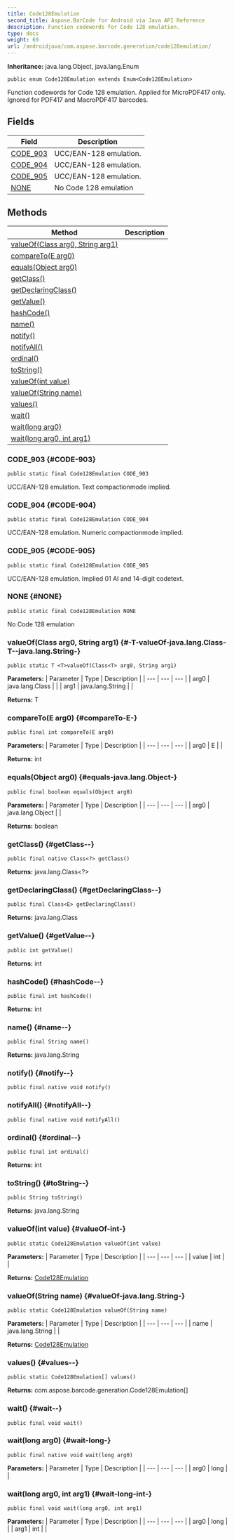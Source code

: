 ```yaml
---
title: Code128Emulation
second_title: Aspose.BarCode for Android via Java API Reference
description: Function codewords for Code 128 emulation.
type: docs
weight: 69
url: /androidjava/com.aspose.barcode.generation/code128emulation/
---
```

**Inheritance:**
java.lang.Object, java.lang.Enum
```
public enum Code128Emulation extends Enum<Code128Emulation>
```

Function codewords for Code 128 emulation. Applied for MicroPDF417 only. Ignored for PDF417 and MacroPDF417 barcodes.
## Fields

| Field | Description |
| --- | --- |
| [CODE_903](#CODE-903) | UCC/EAN-128 emulation. |
| [CODE_904](#CODE-904) | UCC/EAN-128 emulation. |
| [CODE_905](#CODE-905) | UCC/EAN-128 emulation. |
| [NONE](#NONE) | No Code 128 emulation |
## Methods

| Method | Description |
| --- | --- |
| [<T>valueOf(Class<T> arg0, String arg1)](#-T-valueOf-java.lang.Class-T--java.lang.String-) |  |
| [compareTo(E arg0)](#compareTo-E-) |  |
| [equals(Object arg0)](#equals-java.lang.Object-) |  |
| [getClass()](#getClass--) |  |
| [getDeclaringClass()](#getDeclaringClass--) |  |
| [getValue()](#getValue--) |  |
| [hashCode()](#hashCode--) |  |
| [name()](#name--) |  |
| [notify()](#notify--) |  |
| [notifyAll()](#notifyAll--) |  |
| [ordinal()](#ordinal--) |  |
| [toString()](#toString--) |  |
| [valueOf(int value)](#valueOf-int-) |  |
| [valueOf(String name)](#valueOf-java.lang.String-) |  |
| [values()](#values--) |  |
| [wait()](#wait--) |  |
| [wait(long arg0)](#wait-long-) |  |
| [wait(long arg0, int arg1)](#wait-long-int-) |  |
### CODE_903 {#CODE-903}
```
public static final Code128Emulation CODE_903
```


UCC/EAN-128 emulation. Text compactionmode implied.

### CODE_904 {#CODE-904}
```
public static final Code128Emulation CODE_904
```


UCC/EAN-128 emulation. Numeric compactionmode implied.

### CODE_905 {#CODE-905}
```
public static final Code128Emulation CODE_905
```


UCC/EAN-128 emulation. Implied 01 AI and 14-digit codetext.

### NONE {#NONE}
```
public static final Code128Emulation NONE
```


No Code 128 emulation

### <T>valueOf(Class<T> arg0, String arg1) {#-T-valueOf-java.lang.Class-T--java.lang.String-}
```
public static T <T>valueOf(Class<T> arg0, String arg1)
```




**Parameters:**
| Parameter | Type | Description |
| --- | --- | --- |
| arg0 | java.lang.Class<T> |  |
| arg1 | java.lang.String |  |

**Returns:**
T
### compareTo(E arg0) {#compareTo-E-}
```
public final int compareTo(E arg0)
```




**Parameters:**
| Parameter | Type | Description |
| --- | --- | --- |
| arg0 | E |  |

**Returns:**
int
### equals(Object arg0) {#equals-java.lang.Object-}
```
public final boolean equals(Object arg0)
```




**Parameters:**
| Parameter | Type | Description |
| --- | --- | --- |
| arg0 | java.lang.Object |  |

**Returns:**
boolean
### getClass() {#getClass--}
```
public final native Class<?> getClass()
```




**Returns:**
java.lang.Class<?>
### getDeclaringClass() {#getDeclaringClass--}
```
public final Class<E> getDeclaringClass()
```




**Returns:**
java.lang.Class<E>
### getValue() {#getValue--}
```
public int getValue()
```




**Returns:**
int
### hashCode() {#hashCode--}
```
public final int hashCode()
```




**Returns:**
int
### name() {#name--}
```
public final String name()
```




**Returns:**
java.lang.String
### notify() {#notify--}
```
public final native void notify()
```




### notifyAll() {#notifyAll--}
```
public final native void notifyAll()
```




### ordinal() {#ordinal--}
```
public final int ordinal()
```




**Returns:**
int
### toString() {#toString--}
```
public String toString()
```




**Returns:**
java.lang.String
### valueOf(int value) {#valueOf-int-}
```
public static Code128Emulation valueOf(int value)
```




**Parameters:**
| Parameter | Type | Description |
| --- | --- | --- |
| value | int |  |

**Returns:**
[Code128Emulation](../../com.aspose.barcode.generation/code128emulation)
### valueOf(String name) {#valueOf-java.lang.String-}
```
public static Code128Emulation valueOf(String name)
```




**Parameters:**
| Parameter | Type | Description |
| --- | --- | --- |
| name | java.lang.String |  |

**Returns:**
[Code128Emulation](../../com.aspose.barcode.generation/code128emulation)
### values() {#values--}
```
public static Code128Emulation[] values()
```




**Returns:**
com.aspose.barcode.generation.Code128Emulation[]
### wait() {#wait--}
```
public final void wait()
```




### wait(long arg0) {#wait-long-}
```
public final native void wait(long arg0)
```




**Parameters:**
| Parameter | Type | Description |
| --- | --- | --- |
| arg0 | long |  |

### wait(long arg0, int arg1) {#wait-long-int-}
```
public final void wait(long arg0, int arg1)
```




**Parameters:**
| Parameter | Type | Description |
| --- | --- | --- |
| arg0 | long |  |
| arg1 | int |  |

